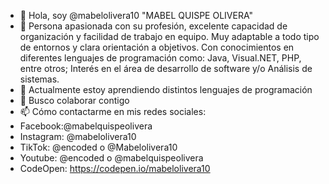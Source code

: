 - 👋 Hola, soy @mabelolivera10 "MABEL QUISPE OLIVERA"
- 👀 Persona apasionada con su profesión, excelente capacidad de organización y facilidad de trabajo en equipo. Muy adaptable a todo tipo de entornos y clara orientación a objetivos. Con conocimientos en diferentes lenguajes de programación como: Java, Visual.NET, PHP, entre otros; Interés en el área de desarrollo de software y/o Análisis de sistemas.
- 🌱 Actualmente estoy aprendiendo distintos lenguajes de programación
- 💞️ Busco colaborar contigo
- 📫 Cómo contactarme en mis redes sociales:
- Facebook:@mabelquispeolivera
- Instagram: @mabelolivera10
- TikTok: @encoded o @Mabelolivera10
- Youtube: @encoded o @mabelquispeolivera
- CodeOpen: https://codepen.io/mabelolivera10
